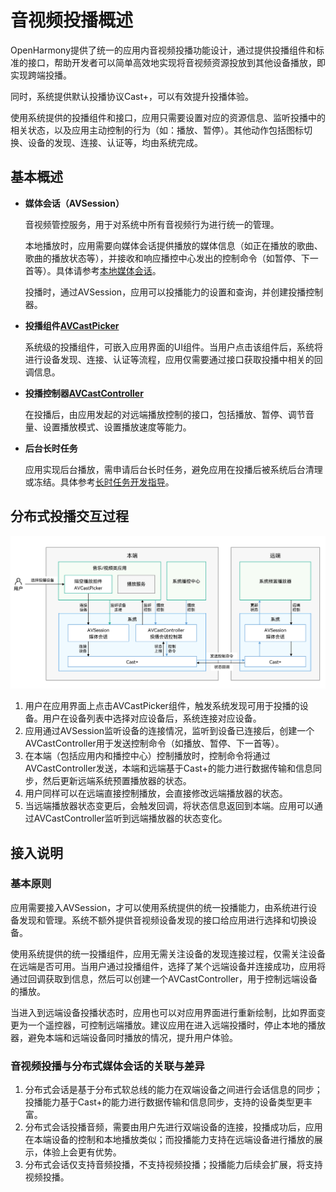 # 音视频投播概述

OpenHarmony提供了统一的应用内音视频投播功能设计，通过提供投播组件和标准的接口，帮助开发者可以简单高效地实现将音视频资源投放到其他设备播放，即实现跨端投播。

同时，系统提供默认投播协议Cast+，可以有效提升投播体验。

使用系统提供的投播组件和接口，应用只需要设置对应的资源信息、监听投播中的相关状态，以及应用主动控制的行为（如：播放、暂停）。其他动作包括图标切换、设备的发现、连接、认证等，均由系统完成。

## 基本概述

- **媒体会话（AVSession）**

  音视频管控服务，用于对系统中所有音视频行为进行统一的管理。

  本地播放时，应用需要向媒体会话提供播放的媒体信息（如正在播放的歌曲、歌曲的播放状态等），并接收和响应播控中心发出的控制命令（如暂停、下一首等）。具体请参考[本地媒体会话](using-avsession-developer.md)。

  投播时，通过AVSession，应用可以投播能力的设置和查询，并创建投播控制器。

- **投播组件[AVCastPicker](../reference/arkui-ts/ohos-avcastpicker.md)**
  
  系统级的投播组件，可嵌入应用界面的UI组件。当用户点击该组件后，系统将进行设备发现、连接、认证等流程，应用仅需要通过接口获取投播中相关的回调信息。

- **投播控制器[AVCastController](../reference/apis/js-apis-avsession.md#avcastcontroller10)**
  
  在投播后，由应用发起的对远端播放控制的接口，包括播放、暂停、调节音量、设置播放模式、设置播放速度等能力。

- **后台长时任务**
  
  应用实现后台播放，需申请后台长时任务，避免应用在投播后被系统后台清理或冻结。具体参考[长时任务开发指导](../task-management/continuous-task-dev-guide.md)。

## 分布式投播交互过程

![](figures/cast-interaction-diagram.png)

1. 用户在应用界面上点击AVCastPicker组件，触发系统发现可用于投播的设备。用户在设备列表中选择对应设备后，系统连接对应设备。
2. 应用通过AVSession监听设备的连接情况，监听到设备已连接后，创建一个AVCastController用于发送控制命令（如播放、暂停、下一首等）。
3. 在本端（包括应用内和播控中心）控制播放时，控制命令将通过AVCastController发送，本端和远端基于Cast+的能力进行数据传输和信息同步，然后更新远端系统预置播放器的状态。
4. 用户同样可以在远端直接控制播放，会直接修改远端播放器的状态。
5. 当远端播放器状态变更后，会触发回调，将状态信息返回到本端。应用可以通过AVCastController监听到远端播放器的状态变化。

## 接入说明

### 基本原则

应用需要接入AVSession，才可以使用系统提供的统一投播能力，由系统进行设备发现和管理。系统不额外提供音视频设备发现的接口给应用进行选择和切换设备。

使用系统提供的统一投播组件，应用无需关注设备的发现连接过程，仅需关注设备在远端是否可用。当用户通过投播组件，选择了某个远端设备并连接成功，应用将通过回调获取到信息，然后可以创建一个AVCastController，用于控制远端设备的播放。

当进入到远端设备投播状态时，应用也可以对应用界面进行重新绘制，比如界面变更为一个遥控器，可控制远端播放。建议应用在进入远端投播时，停止本地的播放器，避免本端和远端设备同时播放的情况，提升用户体验。

### 音视频投播与分布式媒体会话的关联与差异

1. 分布式会话是基于分布式软总线的能力在双端设备之间进行会话信息的同步；投播能力基于Cast+的能力进行数据传输和信息同步，支持的设备类型更丰富。
2. 分布式会话投播音频，需要由用户先进行双端设备的连接，投播成功后，应用在本端设备的控制和本地播放类似；而投播能力支持在远端设备进行播放的展示，体验上会更有优势。
3. 分布式会话仅支持音频投播，不支持视频投播；投播能力后续会扩展，将支持视频投播。